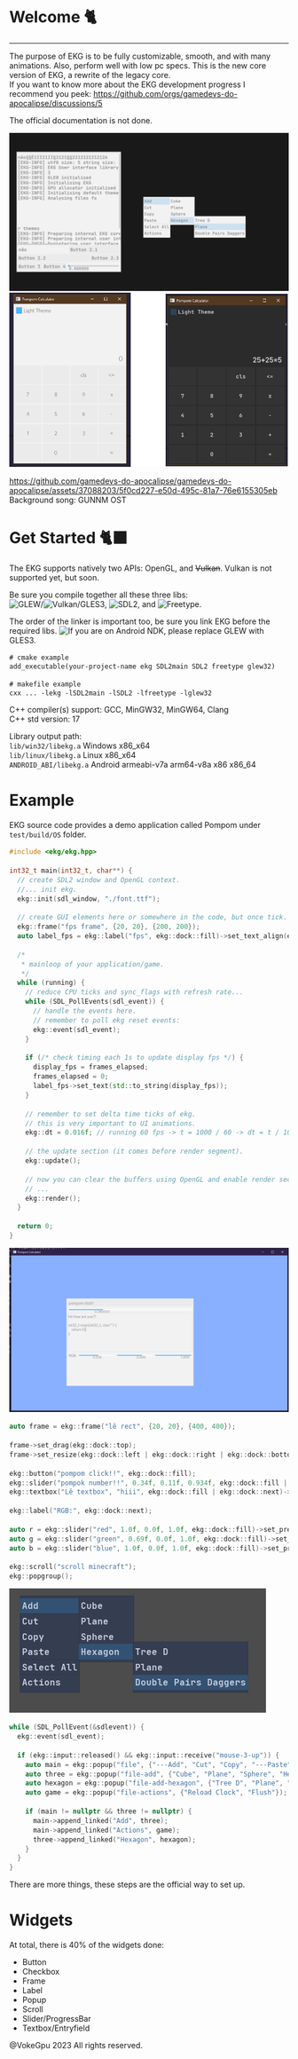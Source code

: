 # Welcome 🐈

---

The purpose of EKG is to be fully customizable, smooth, and with many animations. Also, perform well with low pc specs. This is the new core version of EKG, a rewrite of the legacy core.  
If you want to know more about the EKG development progress I recommend you peek:
https://github.com/orgs/gamedevs-do-apocalipse/discussions/5

The official documentation is not done.

![Image Text](/splash/splash-shocase-3.0-light-theme.png?raw=true)
![Calc](/splash/splash-calc-showcase.png?raw=true)

https://github.com/gamedevs-do-apocalipse/gamedevs-do-apocalipse/assets/37088203/5f0cd227-e50d-495c-81a7-76e6155305eb
Background song: GUNNM OST 

# Get Started 🐈‍⬛

The EKG supports natively two APIs: OpenGL, and ~~Vulkan~~. Vulkan is not supported yet, but soon.

Be sure you compile together all these three libs:  
![GLEW](https://glew.sourceforge.net/)/![Vulkan](https://www.vulkan.org/)/GLES3, ![SDL2](https://www.libsdl.org/), and ![Freetype](https://freetype.org/).

The order of the linker is important too, be sure you link EKG before the required libs.
![If you are on Android NDK](https://github.com/vokegpu/pompom), please replace GLEW with GLES3.

```
# cmake example
add_executable(your-project-name ekg SDL2main SDL2 freetype glew32)

# makefile example
cxx ... -lekg -lSDL2main -lSDL2 -lfreetype -lglew32
```

C++ compiler(s) support: GCC, MinGW32, MinGW64, Clang  
C++ std version: 17
  
Library output path:   
`lib/win32/libekg.a` Windows x86_x64  
`lib/linux/libekg.a` Linux x86_x64  
`ANDROID_ABI/libekg.a` Android armeabi-v7a arm64-v8a x86 x86_64  

# Example

EKG source code provides a demo application called Pompom under `test/build/OS` folder.

```c++
#include <ekg/ekg.hpp>

int32_t main(int32_t, char**) {
  // create SDL2 window and OpenGL context.
  //... init ekg.
  ekg::init(sdl_window, "./font.ttf");
  
  // create GUI elements here or somewhere in the code, but once tick.
  ekg::frame("fps frame", {20, 20}, {200, 200});
  auto label_fps = ekg::label("fps", ekg::dock::fill)->set_text_align(ekg::dock::center);
  
  /*
   * mainloop of your application/game.
   */
  while (running) {
    // reduce CPU ticks and sync_flags with refresh rate...
    while (SDL_PollEvents(sdl_event)) {
      // handle the events here.
      // remember to poll ekg reset events:
      ekg::event(sdl_event);
    }
    
    if (/* check timing each 1s to update display fps */) {
      display_fps = frames_elapsed;
      frames_elapsed = 0;
      label_fps->set_text(std::to_string(display_fps));
    }
    
    // remember to set delta time ticks of ekg.
    // this is very important to UI animations. 
    ekg::dt = 0.016f; // running 60 fps -> t = 1000 / 60 -> dt = t / 100;
    
    // the update section (it comes before render segment).
    ekg::update();
    
    // now you can clear the buffers using OpenGL and enable render section of ekg.
    // ...
    ekg::render();
  }
  
  return 0;
}
```

![Image Text](/splash/clean-white-theme-showcase-code-6.png?raw=true)

```cpp
auto frame = ekg::frame("lê rect", {20, 20}, {400, 400});

frame->set_drag(ekg::dock::top);
frame->set_resize(ekg::dock::left | ekg::dock::right | ekg::dock::bottom);

ekg::button("pompom click!!", ekg::dock::fill);
ekg::slider("pompok number!!", 0.34f, 0.11f, 0.934f, ekg::dock::fill | ekg::dock::next)->set_precision(4);
ekg::textbox("Lê textbox", "hiii", ekg::dock::fill | ekg::dock::next)->set_scaled_height(6);

ekg::label("RGB:", ekg::dock::next);

auto r = ekg::slider("red", 1.0f, 0.0f, 1.0f, ekg::dock::fill)->set_precision(2);
auto g = ekg::slider("green", 0.69f, 0.0f, 1.0f, ekg::dock::fill)->set_precision(2);
auto b = ekg::slider("blue", 1.0f, 0.0f, 1.0f, ekg::dock::fill)->set_precision(2);

ekg::scroll("scroll minecraft");
ekg::popgroup();
```

![Image Text](/splash/ekg-2-showcase-popup.png?raw=true)

```cpp
while (SDL_PollEvent(&sdlevent)) {
  ekg::event(sdl_event);

  if (ekg::input::released() && ekg::input::receive("mouse-3-up")) {
    auto main = ekg::popup("file", {"---Add", "Cut", "Copy", "---Paste", "---Select All", "Actions"});
    auto three = ekg::popup("file-add", {"Cube", "Plane", "Sphere", "Hexagon", "Hexagon"});
    auto hexagon = ekg::popup("file-add-hexagon", {"Tree D", "Plane", "Double Pairs Daggers"});
    auto game = ekg::popup("file-actions", {"Reload Clock", "Flush"});
  
    if (main != nullptr && three != nullptr) {
      main->append_linked("Add", three);
      main->append_linked("Actions", game);
      three->append_linked("Hexagon", hexagon);
    }
  }
}
```

There are more things, these steps are the official way to set up.

# Widgets

At total, there is 40% of the widgets done:
- Button
- Checkbox
- Frame
- Label
- Popup
- Scroll
- Slider/ProgressBar
- Textbox/Entryfield

@VokeGpu 2023 All rights reserved.
